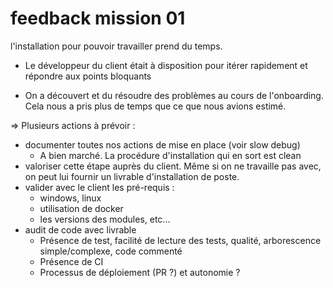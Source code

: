 # feedback mission 01

l'installation pour pouvoir travailler prend du temps.
+ Le développeur du client était à disposition pour itérer rapidement et répondre aux points bloquants
- On a découvert et du résoudre des problèmes au cours de l'onboarding. Cela nous a pris plus de temps que ce que nous avions estimé.

=> Plusieurs actions à prévoir : 
- documenter toutes nos actions de mise en place (voir slow debug)
  - A bien marché. La procédure d'installation qui en sort est clean
- valoriser cette étape auprès du client. Même si on ne travaille pas avec, on peut lui fournir un livrable d'installation de poste.
- valider avec le client les pré-requis : 
    - windows, linux
    - utilisation de docker
    - les versions des modules, etc...
- audit de code avec livrable
  - Présence de test, facilité de lecture des tests, qualité, arborescence simple/complexe, code commenté
  - Présence de CI
  - Processus de déploiement (PR ?) et autonomie ?





